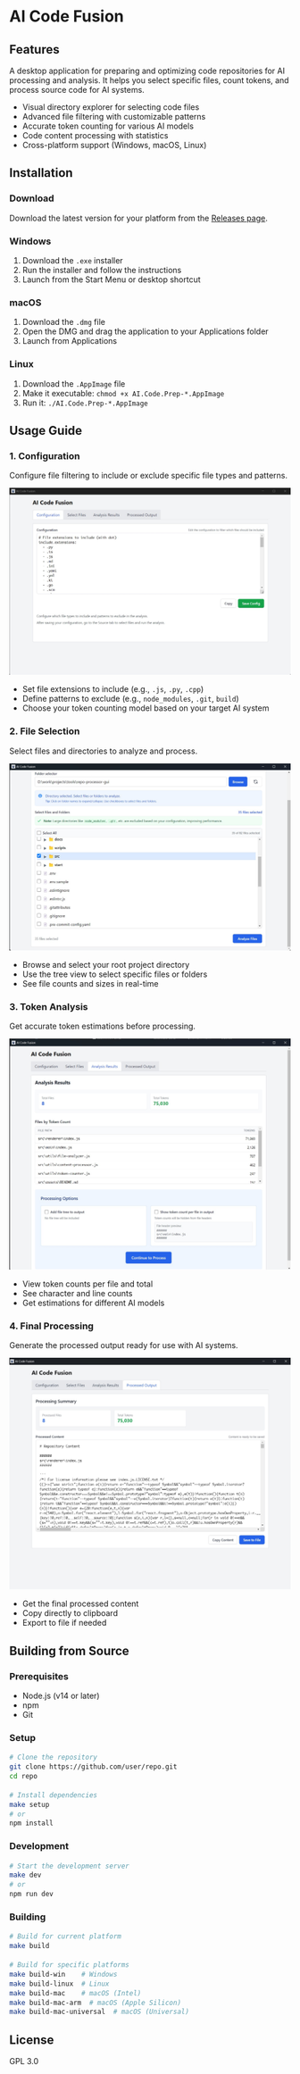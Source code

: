 # AI Code Fusion

## Features

A desktop application for preparing and optimizing code repositories for AI processing and analysis. It helps you select specific files, count tokens, and process source code for AI systems.

- Visual directory explorer for selecting code files
- Advanced file filtering with customizable patterns
- Accurate token counting for various AI models
- Code content processing with statistics
- Cross-platform support (Windows, macOS, Linux)

## Installation

### Download

Download the latest version for your platform from the [Releases page](https://github.com/user/repo/releases).

### Windows

1. Download the `.exe` installer
2. Run the installer and follow the instructions
3. Launch from the Start Menu or desktop shortcut

### macOS

1. Download the `.dmg` file
2. Open the DMG and drag the application to your Applications folder
3. Launch from Applications

### Linux

1. Download the `.AppImage` file
2. Make it executable: `chmod +x AI.Code.Prep-*.AppImage`
3. Run it: `./AI.Code.Prep-*.AppImage`

## Usage Guide

### 1. Configuration

Configure file filtering to include or exclude specific file types and patterns.

![Config Panel](assets/ai_code_fusion_1.jpg)

- Set file extensions to include (e.g., `.js`, `.py`, `.cpp`)
- Define patterns to exclude (e.g., `node_modules`, `.git`, `build`)
- Choose your token counting model based on your target AI system

### 2. File Selection

Select files and directories to analyze and process.

![Source Panel](assets/ai_code_fusion_2.jpg)

- Browse and select your root project directory
- Use the tree view to select specific files or folders
- See file counts and sizes in real-time

### 3. Token Analysis

Get accurate token estimations before processing.

![Analysis Panel](assets/ai_code_fusion_3.jpg)

- View token counts per file and total
- See character and line counts
- Get estimations for different AI models

### 4. Final Processing

Generate the processed output ready for use with AI systems.

![Processing  Panel](assets/ai_code_fusion_4.jpg)

- Get the final processed content
- Copy directly to clipboard
- Export to file if needed

## Building from Source

### Prerequisites

- Node.js (v14 or later)
- npm
- Git

### Setup

```bash
# Clone the repository
git clone https://github.com/user/repo.git
cd repo

# Install dependencies
make setup
# or
npm install
```

### Development

```bash
# Start the development server
make dev
# or
npm run dev
```

### Building

```bash
# Build for current platform
make build

# Build for specific platforms
make build-win    # Windows
make build-linux  # Linux
make build-mac    # macOS (Intel)
make build-mac-arm  # macOS (Apple Silicon)
make build-mac-universal  # macOS (Universal)
```

## License

GPL 3.0

